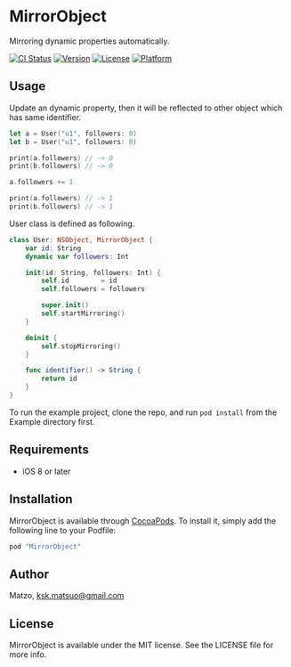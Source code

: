 # MirrorObject
Mirroring dynamic properties automatically.

[![CI Status](http://img.shields.io/travis/Matzo/MirrorObject.svg?style=flat)](https://travis-ci.org/Matzo/MirrorObject)
[![Version](https://img.shields.io/cocoapods/v/MirrorObject.svg?style=flat)](http://cocoapods.org/pods/MirrorObject)
[![License](https://img.shields.io/cocoapods/l/MirrorObject.svg?style=flat)](http://cocoapods.org/pods/MirrorObject)
[![Platform](https://img.shields.io/cocoapods/p/MirrorObject.svg?style=flat)](http://cocoapods.org/pods/MirrorObject)

## Usage
Update an dynamic property, then it will be reflected to other object which has same identifier.

```swift
let a = User("u1", followers: 0)
let b = User("u1", followers: 0)

print(a.followers) // -> 0
print(b.followers) // -> 0

a.followers += 1

print(a.followers) // -> 1
print(b.followers) // -> 1
```

User class is defined as following.

```swift
class User: NSObject, MirrorObject {
    var id: String
    dynamic var followers: Int

    init(id: String, followers: Int) {
        self.id        = id
        self.followers = followers

        super.init()
        self.startMirroring()
    }

    deinit {
        self.stopMirroring()
    }

    func identifier() -> String {
        return id
    }
}
```

To run the example project, clone the repo, and run `pod install` from the Example directory first.

## Requirements

- iOS 8 or later

## Installation

MirrorObject is available through [CocoaPods](http://cocoapods.org). To install
it, simply add the following line to your Podfile:

```ruby
pod "MirrorObject"
```

## Author

Matzo, ksk.matsuo@gmail.com

## License

MirrorObject is available under the MIT license. See the LICENSE file for more info.
